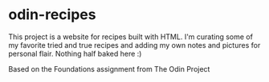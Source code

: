 # odin-recipes
This project is a website for recipes built with HTML. I'm curating some of my favorite tried and true recipes and adding my own notes and pictures for personal flair. Nothing half baked here :)

Based on the Foundations assignment from The Odin Project